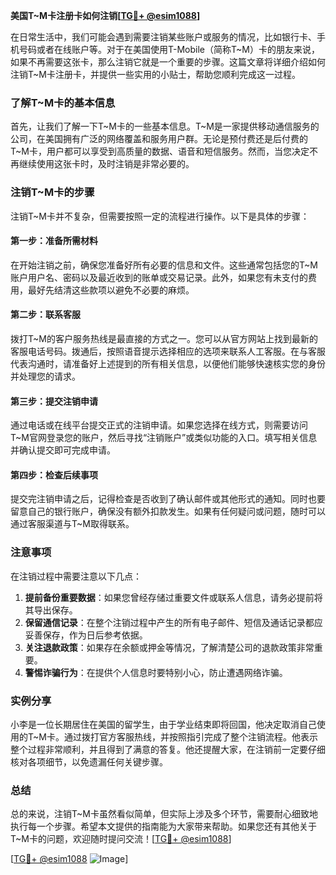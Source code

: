 **美国T~M卡注册卡如何注销[[TG💪+ @esim1088](https://t.me/s/esim1088)]**

在日常生活中，我们可能会遇到需要注销某些账户或服务的情况，比如银行卡、手机号码或者在线账户等。对于在美国使用T-Mobile（简称T~M）卡的朋友来说，如果不再需要这张卡，那么注销它就是一个重要的步骤。这篇文章将详细介绍如何注销T~M卡注册卡，并提供一些实用的小贴士，帮助您顺利完成这一过程。

### 了解T~M卡的基本信息

首先，让我们了解一下T~M卡的一些基本信息。T~M是一家提供移动通信服务的公司，在美国拥有广泛的网络覆盖和服务用户群。无论是预付费还是后付费的T~M卡，用户都可以享受到高质量的数据、语音和短信服务。然而，当您决定不再继续使用这张卡时，及时注销是非常必要的。

### 注销T~M卡的步骤

注销T~M卡并不复杂，但需要按照一定的流程进行操作。以下是具体的步骤：

#### 第一步：准备所需材料

在开始注销之前，确保您准备好所有必要的信息和文件。这些通常包括您的T~M账户用户名、密码以及最近收到的账单或交易记录。此外，如果您有未支付的费用，最好先结清这些款项以避免不必要的麻烦。

#### 第二步：联系客服

拨打T~M的客户服务热线是最直接的方式之一。您可以从官方网站上找到最新的客服电话号码。拨通后，按照语音提示选择相应的选项来联系人工客服。在与客服代表沟通时，请准备好上述提到的所有相关信息，以便他们能够快速核实您的身份并处理您的请求。

#### 第三步：提交注销申请

通过电话或在线平台提交正式的注销申请。如果您选择在线方式，则需要访问T~M官网登录您的账户，然后寻找“注销账户”或类似功能的入口。填写相关信息并确认提交即可完成申请。

#### 第四步：检查后续事项

提交完注销申请之后，记得检查是否收到了确认邮件或其他形式的通知。同时也要留意自己的银行账户，确保没有额外扣款发生。如果有任何疑问或问题，随时可以通过客服渠道与T~M取得联系。

### 注意事项

在注销过程中需要注意以下几点：

1. **提前备份重要数据**：如果您曾经存储过重要文件或联系人信息，请务必提前将其导出保存。
2. **保留通信记录**：在整个注销过程中产生的所有电子邮件、短信及通话记录都应妥善保存，作为日后参考依据。
3. **关注退款政策**：如果存在余额或押金等情况，了解清楚公司的退款政策非常重要。
4. **警惕诈骗行为**：在提供个人信息时要特别小心，防止遭遇网络诈骗。

### 实例分享

小李是一位长期居住在美国的留学生，由于学业结束即将回国，他决定取消自己使用的T~M卡。通过拨打官方客服热线，并按照指引完成了整个注销流程。他表示整个过程非常顺利，并且得到了满意的答复。他还提醒大家，在注销前一定要仔细核对各项细节，以免遗漏任何关键步骤。

### 总结

总的来说，注销T~M卡虽然看似简单，但实际上涉及多个环节，需要耐心细致地执行每一个步骤。希望本文提供的指南能为大家带来帮助。如果您还有其他关于T~M卡的问题，欢迎随时提问交流！[[TG💪+ @esim1088](https://t.me/s/esim1088)]

[[TG💪+ @esim1088](https://t.me/s/esim1088) ![Image](https://i.postimg.cc/4NQfJmqS/Snipaste-2025-05-13-00-14-12.png)]